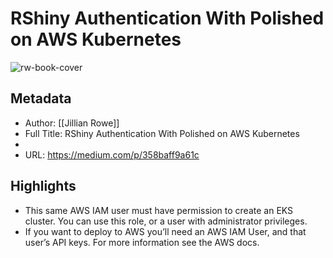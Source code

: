 # RShiny Authentication With Polished on AWS Kubernetes

![rw-book-cover](https://readwise-assets.s3.amazonaws.com/static/images/article2.74d541386bbf.png)

## Metadata
- Author: [[Jillian Rowe]]
- Full Title: RShiny Authentication With Polished on AWS Kubernetes
- 
- URL: https://medium.com/p/358baff9a61c

## Highlights
- This same AWS IAM user must have permission to create an EKS cluster. You can use this role, or a user with administrator privileges.
- If you want to deploy to AWS you’ll need an AWS IAM User, and that user’s API keys. For more information see the AWS docs.
